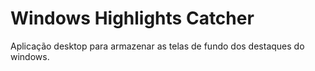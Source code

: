 # Windows Highlights Catcher
Aplicação desktop para armazenar as telas de fundo dos destaques do windows.
